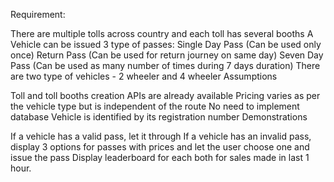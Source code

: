 Requirement:

There are multiple tolls across country and each toll has several booths
A Vehicle can be issued 3 type of passes:
Single Day Pass (Can be used only once)
Return Pass (Can be used for return journey on same day)
Seven Day Pass (Can be used as many number of times during 7 days duration)
There are two type of vehicles - 2 wheeler and 4 wheeler
Assumptions

Toll and toll booths creation APIs are already available
Pricing varies as per the vehicle type but is independent of the route
No need to implement database
Vehicle is identified by its registration number
Demonstrations

If a vehicle has a valid pass, let it through
If a vehicle has an invalid pass, display 3 options for passes with prices and let the user choose one and issue the
pass
Display leaderboard for each both for sales made in last 1 hour.
